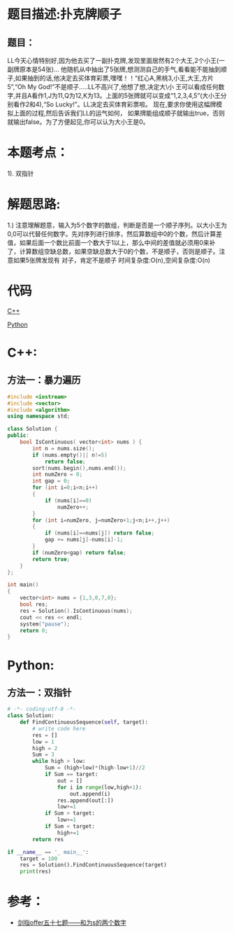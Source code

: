 # 题目描述:扑克牌顺子
## 题目：
LL今天心情特别好,因为他去买了一副扑克牌,发现里面居然有2个大王,2个小王(一副牌原本是54张)... 他随机从中抽出了5张牌,想测测自己的手气,看看能不能抽到顺子,如果抽到的话,他决定去买体育彩票,嘿嘿！！“红心A,黑桃3,小王,大王,方片5”,“Oh My God!”不是顺子.....LL不高兴了,他想了想,决定大\小 王可以看成任何数字,并且A看作1,J为11,Q为12,K为13。上面的5张牌就可以变成“1,2,3,4,5”(大小王分别看作2和4),“So Lucky!”。LL决定去买体育彩票啦。 现在,要求你使用这幅牌模拟上面的过程,然后告诉我们LL的运气如何， 如果牌能组成顺子就输出true，否则就输出false。为了方便起见,你可以认为大小王是0。
# 本题考点：
  
  1). 双指针
  
# 解题思路:
  
  1.) 注意理解题意，输入为5个数字的数组，判断是否是一个顺子序列。以大小王为0,0可以代替任何数字。先对序列进行排序，然后算数组中0的个数，然后计算差值，如果后面一个数比前面一个数大于1以上，那么中间的差值就必须用0来补了，计算数组空缺总数，如果空缺总数大于0的个数，不是顺子，否则是顺子。注意如果5张牌发现有 对子，肯定不是顺子
  时间复杂度:O(n),空间复杂度:O(n)

# 代码

[C++](./ContinousCards.cpp)

[Python](./ContinousCards.py)

# C++:
## 方法一：暴力遍历
```c++
#include <iostream>
#include <vector>
#include <algorithm>
using namespace std;

class Solution {
public:
    bool IsContinuous( vector<int> nums ) {
        int n = nums.size();
        if (nums.empty()|| n!=5)
            return false;
        sort(nums.begin(),nums.end());
        int numZero = 0;
        int gap = 0;
        for (int i=0;i<n;i++)
        {
            if (nums[i]==0)
                numZero++;
        }
        for (int i=numZero, j=numZero+1;j<n;i++,j++)
        {
            if (nums[i]==nums[j]) return false;
            gap += nums[j]-nums[i]-1;
        }
        if (numZero<gap) return false;
        return true;
    }
};

int main()
{
    vector<int> nums = {1,3,0,7,0};
    bool res;
    res = Solution().IsContinuous(nums);
    cout << res << endl;
    system("pause");
    return 0;
}
```

# Python:
## 方法一：双指针
```python
# -*- coding:utf-8 -*-
class Solution:
    def FindContinuousSequence(self, target):
        # write code here
        res = []
        low = 1
        high = 2
        Sum = 3
        while high > low:
            Sum = (high+low)*(high-low+1)//2
            if Sum == target:
                out = []
                for i in range(low,high+1):
                    out.append(i)
                res.append(out[:])
                low+=1
            if Sum > target:
                low+=1
            if Sum < target:
                high+=1
        return res

if __name__ == '_ main__':
    target = 100
    res = Solution().FindContinuousSequence(target)    
    print(res)
```

# 参考：
  -  [剑指offer五十七题——和为s的两个数字](https://github.com/bryceustc/CodingInterviews/blob/master/TwoNumbersWithSum/README.md)

